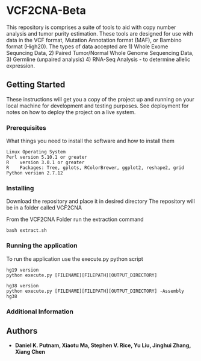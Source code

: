 # VCF2CNA-Beta

This repository is comprises a suite of tools to aid with copy number analysis and tumor purity estimation. These tools are designed for use with data in the VCF format, Mutation Annotation format (MAF), or Bambino format (High20).  The types of data accepted are 1) Whole Exome Sequncing Data, 2) Paired Tumor/Normal Whole Genome Sequencing Data, 3) Germline (unpaired analysis) 4) RNA-Seq Analysis - to determine allelic expression.

## Getting Started

These instructions will get you a copy of the project up and running on your local machine for development and testing purposes. See deployment for notes on how to deploy the project on a live system.

### Prerequisites

What things you need to install the software and how to install them

```
Linux Operating System
Perl version 5.10.1 or greater
R    version 3.0.1 or greater
R    Packages: Tree, gplots, RColorBrewer, ggplot2, reshape2, grid
Python version 2.7.12
```

### Installing

Download the repository and place it in desired directory
The repository will be in a folder called VCF2CNA

From the VCF2CNA Folder run the extraction command

```
bash extract.sh
```

### Running the application

To run the application use the execute.py python script

```
hg19 version
python execute.py [FILENAME][FILEPATH][OUTPUT_DIRECTORY]
```

```
hg38 version
python execute.py [FILENAME][FILEPATH][OUTPUT_DIRECTORY] -Assembly hg38
```

### Additional Information

## Authors

* **Daniel K. Putnam, Xiaotu Ma, Stephen V. Rice, Yu Liu, Jinghui Zhang, Xiang Chen** 
